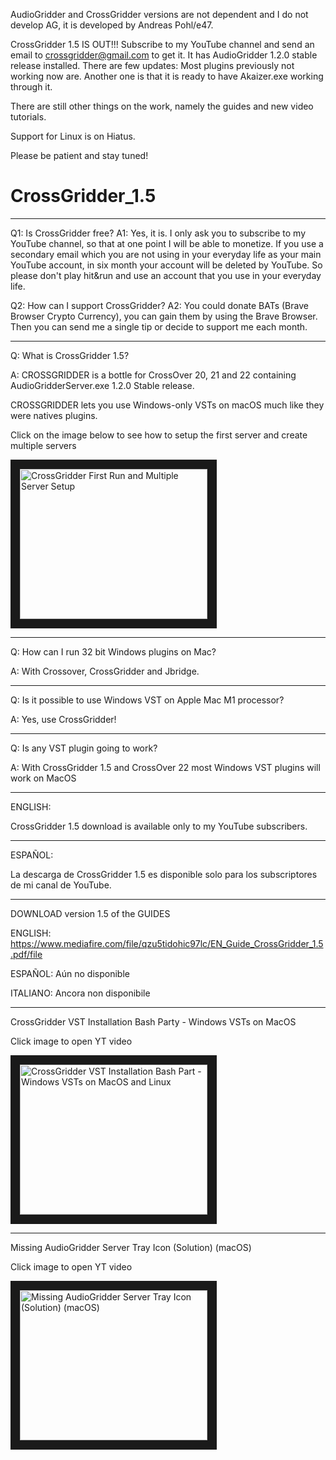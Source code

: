 AudioGridder and CrossGridder versions are not dependent and I do not develop AG, it is developed by Andreas Pohl/e47.

CrossGridder 1.5 IS OUT!!! 
Subscribe to my YouTube channel and send an email to crossgridder@gmail.com to get it.
It has AudioGridder 1.2.0 stable release installed.
There are few updates: Most plugins previously not working now are. 
Another one is that it is ready to have Akaizer.exe working through it.

There are still other things on the work, namely the guides and new video tutorials.

Support for Linux is on Hiatus.

Please be patient and stay tuned!

# CrossGridder_1.5

********************************************************************************************************
Q1: Is CrossGridder free?
A1: Yes, it is. I only ask you to subscribe to my YouTube channel, so that at one point I will be able to
monetize. 
If you use a secondary email which you are not using in your everyday life as your main YouTube account, 
in six month your account will be deleted by YouTube. So please don't play hit&run and use an account that 
you use in your everyday life.

Q2: How can I support CrossGridder?
A2: You could donate BATs (Brave Browser Crypto Currency), you can gain them by using the Brave Browser. 
Then you can send me a single tip or decide to support me each month. 

**********************************************************************************************************
Q: What is CrossGridder 1.5?

A: CROSSGRIDDER is a bottle for CrossOver 20, 21 and 22 containing AudioGridderServer.exe 1.2.0 Stable release. 

CROSSGRIDDER lets you use Windows-only VSTs on macOS much like they were natives plugins. 

Click on the image below to see how to setup 
the first server and create multiple servers 

<a href="http://www.youtube.com/watch?feature=player_embedded&v=4-9Rk6KpHL0
" target="_blank"><img src="http://img.youtube.com/vi/4-9Rk6KpHL0/0.jpg" 
alt="CrossGridder First Run and Multiple Server Setup" width="300" height="240" border="15" /></a>

********************************************************************************************************

Q: How can I run 32 bit Windows plugins on Mac? 

A: With Crossover, CrossGridder and Jbridge.

********************************************************************************************************

Q: Is it possible to use Windows VST on Apple Mac M1 processor? 

A: Yes, use CrossGridder!

********************************************************************************************************

Q: Is any VST plugin going to work? 

A: With CrossGridder 1.5 and CrossOver 22 most Windows VST plugins will work on MacOS

********************************************************************************************************

ENGLISH:

CrossGridder 1.5 download is available only to my YouTube subscribers.

********************************************************************************************************

ESPAÑOL:

La descarga de CrossGridder 1.5 es disponible solo para los subscriptores de mi canal de YouTube. 

********************************************************************************************************

DOWNLOAD version 1.5 of the GUIDES

ENGLISH: https://www.mediafire.com/file/qzu5tidohic97lc/EN_Guide_CrossGridder_1.5.pdf/file

ESPAÑOL: Aún no disponible

ITALIANO: Ancora non disponibile
          
********************************************************************************************************
CrossGridder VST Installation Bash Party - Windows VSTs on MacOS

Click image to open YT video

<a href="http://www.youtube.com/watch?feature=player_embedded&v=pP4O43gaFVM
" target="_blank"><img src="http://img.youtube.com/vi/pP4O43gaFVM/0.jpg" 
alt="CrossGridder VST Installation Bash Part - Windows VSTs on MacOS and Linux" width="300" height="240" border="15" /></a>

********************************************************************************************************
Missing AudioGridder Server Tray Icon (Solution) (macOS)

Click image to open YT video

<a href="http://www.youtube.com/watch?feature=player_embedded&v=tWW7ufgHPjY
" target="_blank"><img src="http://img.youtube.com/vi/tWW7ufgHPjY/0.jpg" 
alt="Missing AudioGridder Server Tray Icon (Solution) (macOS)" width="300" height="240" border="15" /></a>

